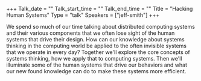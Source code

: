 +++
Talk_date = ""
Talk_start_time = ""
Talk_end_time = ""
Title = "Hacking Human Systems"
Type = "talk"
Speakers = ["jeff-smith"]
+++

 We spend so much of our time talking about distributed computing systems and their various components that we often lose sight of the human systems that drive their design. How can our knowledge about systems thinking in the computing world be applied to the often invisible systems that we operate in every day? Together we'll explore the core concepts of systems thinking, how we apply that to computing systems. Then we'll illuminate some of the human systems that drive our behaviors and what our new found knowledge can do to make these systems more efficient.
